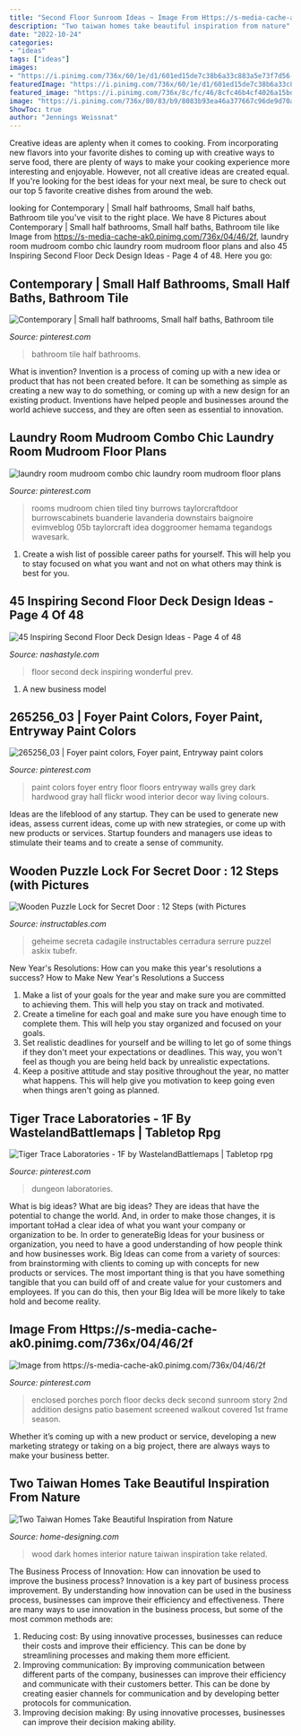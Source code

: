 ```yaml
---
title: "Second Floor Sunroom Ideas ~ Image From Https://s-media-cache-ak0.pinimg.com/736x/04/46/2f"
description: "Two taiwan homes take beautiful inspiration from nature"
date: "2022-10-24"
categories:
- "ideas"
tags: ["ideas"]
images:
- "https://i.pinimg.com/736x/60/1e/d1/601ed15de7c38b6a33c883a5e73f7d56--enclosed-decks-enclosed-porches.jpg"
featuredImage: "https://i.pinimg.com/736x/60/1e/d1/601ed15de7c38b6a33c883a5e73f7d56--enclosed-decks-enclosed-porches.jpg"
featured_image: "https://i.pinimg.com/736x/8c/fc/46/8cfc46b4cf4026a15bd165389a7c2848.jpg"
image: "https://i.pinimg.com/736x/80/83/b9/8083b93ea46a377667c96de9d70a747c--bathroom-tile-designs-bathroom-ideas.jpg"
ShowToc: true
author: "Jennings Weissnat"
---
```



Creative ideas are aplenty when it comes to cooking. From incorporating new flavors into your favorite dishes to coming up with creative ways to serve food, there are plenty of ways to make your cooking experience more interesting and enjoyable. However, not all creative ideas are created equal. If you're looking for the best ideas for your next meal, be sure to check out our top 5 favorite creative dishes from around the web.

	

		
looking for Contemporary | Small half bathrooms, Small half baths, Bathroom tile you've visit to the right place. We have 8 Pictures about Contemporary | Small half bathrooms, Small half baths, Bathroom tile like Image from https://s-media-cache-ak0.pinimg.com/736x/04/46/2f, laundry room mudroom combo chic laundry room mudroom floor plans and also 45 Inspiring Second Floor Deck Design Ideas - Page 4 of 48. Here you go:
		
    
## Contemporary | Small Half Bathrooms, Small Half Baths, Bathroom Tile

<img loading=lazy src="https://i.pinimg.com/736x/80/83/b9/8083b93ea46a377667c96de9d70a747c--bathroom-tile-designs-bathroom-ideas.jpg" onerror="this.onerror=null;this.src='https://tse4.mm.bing.net/th?id=OIP.XlY2O0ijupDXjjIh6MMn2QHaJ4&amp;pid=15.1';" alt="Contemporary | Small half bathrooms, Small half baths, Bathroom tile">

_Source: pinterest.com_

>bathroom tile half bathrooms. 

	

What is invention?
Invention is a process of coming up with a new idea or product that has not been created before. It can be something as simple as creating a new way to do something, or coming up with a new design for an existing product. Inventions have helped people and businesses around the world achieve success, and they are often seen as essential to innovation.

    
## Laundry Room Mudroom Combo Chic Laundry Room Mudroom Floor Plans

<img loading=lazy src="https://i.pinimg.com/736x/8c/fc/46/8cfc46b4cf4026a15bd165389a7c2848.jpg" onerror="this.onerror=null;this.src='https://tse3.mm.bing.net/th?id=OIP.44B4k1iNw_rj9EnwbQICSQHaLH&amp;pid=15.1';" alt="laundry room mudroom combo chic laundry room mudroom floor plans">

_Source: pinterest.com_

>rooms mudroom chien tiled tiny burrows taylorcraftdoor burrowscabinets buanderie lavanderia downstairs baignoire evimveblog 05b taylorcraft idea doggroomer hemama tegandogs wavesark. 

	

1. Create a wish list of possible career paths for yourself. This will help you to stay focused on what you want and not on what others may think is best for you. 

    
## 45 Inspiring Second Floor Deck Design Ideas - Page 4 Of 48

<img loading=lazy src="https://nashastyle.com/wp-content/uploads/2018/10/45-Inspiring-Second-Floor-Deck-Design-Ideas-4.jpg" onerror="this.onerror=null;this.src='https://tse4.mm.bing.net/th?id=OIP.IPDxJcR0mhb9qMLPhDTY2gHaLH&amp;pid=15.1';" alt="45 Inspiring Second Floor Deck Design Ideas - Page 4 of 48">

_Source: nashastyle.com_

>floor second deck inspiring wonderful prev. 

	

1. A new business model 

    
## 265256_03 | Foyer Paint Colors, Foyer Paint, Entryway Paint Colors

<img loading=lazy src="https://i.pinimg.com/736x/26/73/33/267333d92fb39c1ddc9767041169ad15--paint-colors-for-entry-way-paint-colors-for-whole-house.jpg" onerror="this.onerror=null;this.src='https://tse4.mm.bing.net/th?id=OIP.PZ1OSrS-hzoBw-eluuTTtgAAAA&amp;pid=15.1';" alt="265256_03 | Foyer paint colors, Foyer paint, Entryway paint colors">

_Source: pinterest.com_

>paint colors foyer entry floor floors entryway walls grey dark hardwood gray hall flickr wood interior decor way living colours. 

	

Ideas are the lifeblood of any startup. They can be used to generate new ideas, assess current ideas, come up with new strategies, or come up with new products or services. Startup founders and managers use ideas to stimulate their teams and to create a sense of community.

    
## Wooden Puzzle Lock For Secret Door : 12 Steps (with Pictures

<img loading=lazy src="https://content.instructables.com/ORIG/FV6/6B7W/HR0AZ4CA/FV66B7WHR0AZ4CA.jpg?frame=1&amp;width=2100" onerror="this.onerror=null;this.src='https://tse2.mm.bing.net/th?id=OIP.XsH9Rik8l2DMpBvrzZhJlwHaJ4&amp;pid=15.1';" alt="Wooden Puzzle Lock for Secret Door : 12 Steps (with Pictures">

_Source: instructables.com_

>geheime secreta cadagile instructables cerradura serrure puzzel askix tubefr. 

	

New Year's Resolutions: How can you make this year's resolutions a success?
How to Make New Year's Resolutions a Success
1. Make a list of your goals for the year and make sure you are committed to achieving them. This will help you stay on track and motivated.
2. Create a timeline for each goal and make sure you have enough time to complete them. This will help you stay organized and focused on your goals.
3. Set realistic deadlines for yourself and be willing to let go of some things if they don't meet your expectations or deadlines. This way, you won't feel as though you are being held back by unrealistic expectations.
4. Keep a positive attitude and stay positive throughout the year, no matter what happens. This will help give you motivation to keep going even when things aren't going as planned.

    
## Tiger Trace Laboratories - 1F By WastelandBattlemaps | Tabletop Rpg

<img loading=lazy src="https://i.pinimg.com/736x/0d/ea/c6/0deac6fbeb7e15ee223a9cd415c862c4.jpg" onerror="this.onerror=null;this.src='https://tse2.mm.bing.net/th?id=OIP.Oyik25oZ0BgVq5B6FSGIdgHaFj&amp;pid=15.1';" alt="Tiger Trace Laboratories - 1F by WastelandBattlemaps | Tabletop rpg">

_Source: pinterest.com_

>dungeon laboratories. 

	

What is big ideas?
What are big ideas? They are ideas that have the potential to change the world. And, in order to make those changes, it is important toHad a clear idea of what you want your company or organization to be.  In order to generateBig Ideas for your business or organization, you need to have a good understanding of how people think and how businesses work. Big Ideas can come from a variety of sources: from brainstorming with clients to coming up with concepts for new products or services.
The most important thing is that you have something tangible that you can build off of and create value for your customers and employees. If you can do this, then your Big Idea will be more likely to take hold and become reality.

    
## Image From Https://s-media-cache-ak0.pinimg.com/736x/04/46/2f

<img loading=lazy src="https://i.pinimg.com/736x/60/1e/d1/601ed15de7c38b6a33c883a5e73f7d56--enclosed-decks-enclosed-porches.jpg" onerror="this.onerror=null;this.src='https://tse2.mm.bing.net/th?id=OIP.uMhgHuC1ZttQrjdaBUn5jAHaGK&amp;pid=15.1';" alt="Image from https://s-media-cache-ak0.pinimg.com/736x/04/46/2f">

_Source: pinterest.com_

>enclosed porches porch floor decks deck second sunroom story 2nd addition designs patio basement screened walkout covered 1st frame season. 

	

Whether it’s coming up with a new product or service, developing a new marketing strategy or taking on a big project, there are always ways to make your business better.

    
## Two Taiwan Homes Take Beautiful Inspiration From Nature

<img loading=lazy src="http://cdn.home-designing.com/wp-content/uploads/2015/03/dark-wood-design-ideas-600x326.png" onerror="this.onerror=null;this.src='https://tse4.mm.bing.net/th?id=OIP.U08w-t9WQKBkNfECpeUXVgHaEB&amp;pid=15.1';" alt="Two Taiwan Homes Take Beautiful Inspiration from Nature">

_Source: home-designing.com_

>wood dark homes interior nature taiwan inspiration take related. 

	

The Business Process of Innovation: How can innovation be used to improve the business process?
Innovation is a key part of business process improvement. By understanding how innovation can be used in the business process, businesses can improve their efficiency and effectiveness. There are many ways to use innovation in the business process, but some of the most common methods are: 
1) Reducing cost: By using innovative processes, businesses can reduce their costs and improve their efficiency. This can be done by streamlining processes and making them more efficient. 
2) Improving communication: By improving communication between different parts of the company, businesses can improve their efficiency and communicate with their customers better. This can be done by creating easier channels for communication and by developing better protocols for communication. 
3) Improving decision making: By using innovative processes, businesses can improve their decision making ability.

